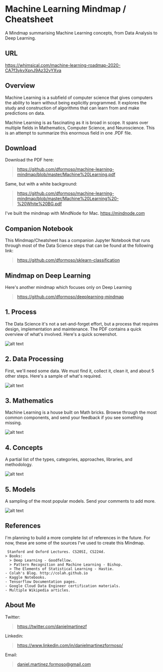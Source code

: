 # Machine Learning Mindmap / Cheatsheet
A Mindmap summarising Machine Learning concepts, from Data Analysis to Deep Learning.

## URL
https://whimsical.com/machine-learning-roadmap-2020-CA7f3ykvXpnJ9Az32vYXva

## Overview
Machine Learning is a subfield of computer science that gives computers the ability to learn without being explicitly programmed. It explores the study and construction of algorithms that can learn from and make predictions on data.

Machine Learning is as fascinating as it is broad in scope. It spans over multiple fields in Mathematics, Computer Science, and Neuroscience. This is an attempt to summarize this enormous field in one .PDF file.

## Download
Download the PDF here:
> https://github.com/dformoso/machine-learning-mindmap/blob/master/Machine%20Learning.pdf

Same, but with a white background:
> https://github.com/dformoso/machine-learning-mindmap/blob/master/Machine%20Learning%20-%20White%20BG.pdf

I've built the mindmap with MindNode for Mac. https://mindnode.com

## Companion Notebook
This Mindmap/Cheatsheet has a companion Jupyter Notebook that runs through most of the Data Science steps that can be found at the following link:
> https://github.com/dformoso/sklearn-classification

## Mindmap on Deep Learning
Here's another mindmap which focuses only on Deep Learning
> https://github.com/dformoso/deeplearning-mindmap

## 1. Process
The Data Science it's not a set-and-forget effort, but a process that requires design, implementation and maintenance. The PDF contains a quick overview of what's involved. Here's a quick screenshot.

![alt text](https://github.com/dformoso/machine-learning-mindmap/blob/master/images/Process.png)

## 2. Data Processing
First, we'll need some data. We must find it, collect it, clean it, and about 5 other steps. Here's a sample of what's required.

![alt text](https://github.com/dformoso/machine-learning-mindmap/blob/master/images/Data%20Processing.png)

## 3. Mathematics
Machine Learning is a house built on Math bricks. Browse through the most common components, and send your feedback if you see something missing.

![alt text](https://github.com/dformoso/machine-learning-mindmap/blob/master/images/Mathematics.png)

## 4. Concepts
A partial list of the types, categories, approaches, libraries, and methodology.

![alt text](https://github.com/dformoso/machine-learning-mindmap/blob/master/images/Concepts.png)

## 5. Models
A sampling of the most popular models. Send your comments to add more.

![alt text](https://github.com/dformoso/machine-learning-mindmap/blob/master/images/Models.png)


## References
I'm planning to build a more complete list of references in the future. For now, these are some of the sources I've used to create this Mindmap.

~~~
 Stanford and Oxford Lectures. CS20SI, CS224d.
> Books: 
  > Deep Learning - Goodfellow. 
  > Pattern Recognition and Machine Learning - Bishop. 
  > The Elements of Statistical Learning - Hastie.
- Colah's Blog. http://colah.github.io
- Kaggle Notebooks.
- Tensorflow Documentation pages.
- Google Cloud Data Engineer certification materials.
- Multiple Wikipedia articles.
~~~


## About Me
Twitter:
> https://twitter.com/danielmartinezf

Linkedin:
>https://www.linkedin.com/in/danielmartinezformoso/

Email:
> daniel.martinez.formoso@gmail.com
